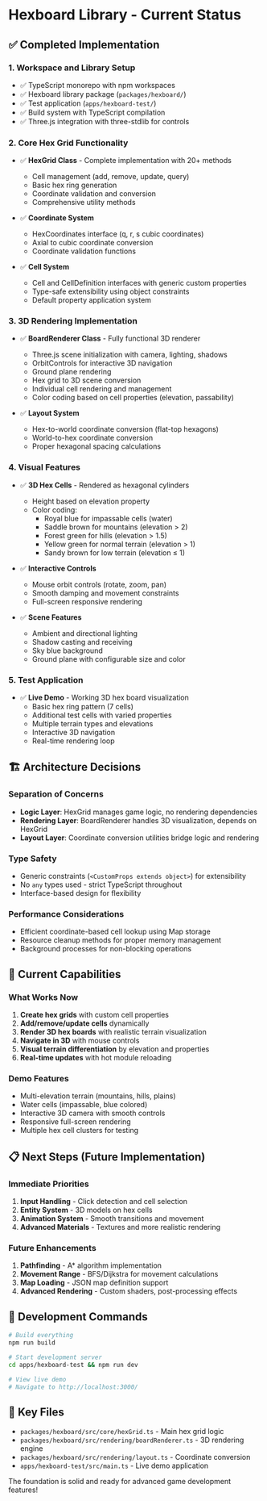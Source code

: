 # Hexboard Library - Current Status

## ✅ Completed Implementation

### 1. **Workspace and Library Setup**
- ✅ TypeScript monorepo with npm workspaces
- ✅ Hexboard library package (`packages/hexboard/`)
- ✅ Test application (`apps/hexboard-test/`)
- ✅ Build system with TypeScript compilation
- ✅ Three.js integration with three-stdlib for controls

### 2. **Core Hex Grid Functionality**
- ✅ **HexGrid Class** - Complete implementation with 20+ methods
  - Cell management (add, remove, update, query)
  - Basic hex ring generation
  - Coordinate validation and conversion
  - Comprehensive utility methods
  
- ✅ **Coordinate System**
  - HexCoordinates interface (q, r, s cubic coordinates)
  - Axial to cubic coordinate conversion
  - Coordinate validation functions

- ✅ **Cell System**
  - Cell and CellDefinition interfaces with generic custom properties
  - Type-safe extensibility using object constraints
  - Default property application system

### 3. **3D Rendering Implementation**
- ✅ **BoardRenderer Class** - Fully functional 3D renderer
  - Three.js scene initialization with camera, lighting, shadows
  - OrbitControls for interactive 3D navigation
  - Ground plane rendering
  - Hex grid to 3D scene conversion
  - Individual cell rendering and management
  - Color coding based on cell properties (elevation, passability)

- ✅ **Layout System**
  - Hex-to-world coordinate conversion (flat-top hexagons)
  - World-to-hex coordinate conversion
  - Proper hexagonal spacing calculations

### 4. **Visual Features**
- ✅ **3D Hex Cells** - Rendered as hexagonal cylinders
  - Height based on elevation property
  - Color coding:
    - Royal blue for impassable cells (water)
    - Saddle brown for mountains (elevation > 2)
    - Forest green for hills (elevation > 1.5)
    - Yellow green for normal terrain (elevation > 1)
    - Sandy brown for low terrain (elevation ≤ 1)

- ✅ **Interactive Controls**
  - Mouse orbit controls (rotate, zoom, pan)
  - Smooth damping and movement constraints
  - Full-screen responsive rendering

- ✅ **Scene Features**
  - Ambient and directional lighting
  - Shadow casting and receiving
  - Sky blue background
  - Ground plane with configurable size and color

### 5. **Test Application**
- ✅ **Live Demo** - Working 3D hex board visualization
  - Basic hex ring pattern (7 cells)
  - Additional test cells with varied properties
  - Multiple terrain types and elevations
  - Interactive 3D navigation
  - Real-time rendering loop

## 🏗️ Architecture Decisions

### **Separation of Concerns**
- **Logic Layer**: HexGrid manages game logic, no rendering dependencies
- **Rendering Layer**: BoardRenderer handles 3D visualization, depends on HexGrid
- **Layout Layer**: Coordinate conversion utilities bridge logic and rendering

### **Type Safety**
- Generic constraints (`<CustomProps extends object>`) for extensibility
- No `any` types used - strict TypeScript throughout
- Interface-based design for flexibility

### **Performance Considerations**
- Efficient coordinate-based cell lookup using Map storage
- Resource cleanup methods for proper memory management
- Background processes for non-blocking operations

## 🚀 Current Capabilities

### **What Works Now**
1. **Create hex grids** with custom cell properties
2. **Add/remove/update cells** dynamically
3. **Render 3D hex boards** with realistic terrain visualization
4. **Navigate in 3D** with mouse controls
5. **Visual terrain differentiation** by elevation and properties
6. **Real-time updates** with hot module reloading

### **Demo Features**
- Multi-elevation terrain (mountains, hills, plains)
- Water cells (impassable, blue colored)
- Interactive 3D camera with smooth controls
- Responsive full-screen rendering
- Multiple hex cell clusters for testing

## 📋 Next Steps (Future Implementation)

### **Immediate Priorities**
1. **Input Handling** - Click detection and cell selection
2. **Entity System** - 3D models on hex cells
3. **Animation System** - Smooth transitions and movement
4. **Advanced Materials** - Textures and more realistic rendering

### **Future Enhancements**
1. **Pathfinding** - A* algorithm implementation
2. **Movement Range** - BFS/Dijkstra for movement calculations
3. **Map Loading** - JSON map definition support
4. **Advanced Rendering** - Custom shaders, post-processing effects

## 🔧 Development Commands

```bash
# Build everything
npm run build

# Start development server
cd apps/hexboard-test && npm run dev

# View live demo
# Navigate to http://localhost:3000/
```

## 📁 Key Files

- `packages/hexboard/src/core/hexGrid.ts` - Main hex grid logic
- `packages/hexboard/src/rendering/boardRenderer.ts` - 3D rendering engine
- `packages/hexboard/src/rendering/layout.ts` - Coordinate conversion
- `apps/hexboard-test/src/main.ts` - Live demo application

The foundation is solid and ready for advanced game development features!
